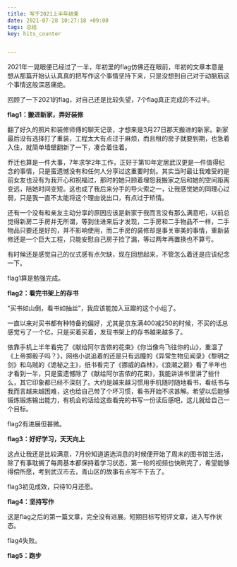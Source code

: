 ```yaml
---
title: 写于2021上半年结束
date: 2021-07-28 10:27:18 +09:00
tags: 总结
key: hits_counter


---
```




2021年一晃眼便已经过了一半，年初里的flag仿佛还在眼前，年初的文章本意是想从那篇开始认认真真的把写作这个事情坚持下来，只是没想到自己对于动脑筋这个事情这般深恶痛绝。

回顾了一下2021的flag，对自己还是比较失望，7个flag真正完成的不过半。

**flag1：搬进新家，弄好装修**

翻了好久的照片和装修师傅的聊天记录，才想来是3月27日那天搬进的新家。新家最后没有选择打了重装，工程太大有点过于麻烦，而且租的房子就要到期，也急着入住，就简单墙壁翻新了一下，凑合着住着。

乔迁也算是一件大事，7年求学2年工作，正好于第10年定居武汉更是一件值得纪念的事情，只是蛮遗憾没有和任何人分享过这重要时刻。其实当时最让我难受的是前女友也没有为我开心和祝福过，那时的她只顾着埋怨我搬家之后和她的空间距离变远，陪她时间变短。这也成了我后来分手的导火索之一，让我感觉她的同理心过弱，只是我一直不太能将这个理由说出口，有点过于矫情。

还有一个没有和亲友主动分享的原因应该是新家于我而言没有那么满意吧，以前总觉得新房二手房并无所谓，等到住进来后才发现，二手房和二手物品不一样，二手物品只要还是好的，并不影响使用，而二手房的装修却是事关审美的事情，重新装修还是一个巨大工程，只能安慰自己房子捡了漏，等过两年再置换也不算亏。

有时候还是感觉自己的仪式感有点欠缺，现在回想起来，不管怎么着还是应该纪念一下。

flag1算是勉强完成。

**flag2：看完书架上的存书**

“买书如山倒，看书如抽丝”，我应该能加入豆瓣的这个小组了。

一直以来对买书都有种特备的偏好，尤其是京东满400减250的时候，不买的话总感觉亏了一个亿，只是买着买着，发现书架上的存书越来越多了。

依靠手机上半年看完了《献给阿尔吉侬的花束》《你当像鸟飞往你的山》，重温了《上帝掷骰子吗？》，网络小说追着的还是只有远瞳的《异常生物见闻录》《黎明之剑》和乌贼的《诡秘之主》，纸书看完了《挪威的森林》，《浪潮之巅》看了半年也才看到一半，只是蛮遗憾除了《献给阿尔吉侬的花束》，我能讲讲书里讲了些什么，其它印象都已经不深刻了。大约是越来越习惯用手机随时随地看书，看纸书与我而言越来越困难，这也给自己带了个坏习惯，看书开始不求甚解。希望以后能够锻炼锻炼输出能力，有机会的话给这些看完的书写一份读后感吧，这儿就给自己一个目标。

flag2有进展但甚微。

**flag3：好好学习，天天向上**

这点让我还是比较满意，7月份知道遴选消息的时候便开始了周末的图书馆生活，除了有事耽搁了每周基本都保持着学习状态，第一轮的视频也快刷完了，希望能够得偿所愿，考到武汉市去，青山区的故事有点写不下去了。

flag3初见成效，只待10月还愿。

**flag4：坚持写作**

这是flag之后的第一篇文章，完全没有进展。短期目标写短评文章，进入写作状态。

flag4失败。

**flag5：跑步**

